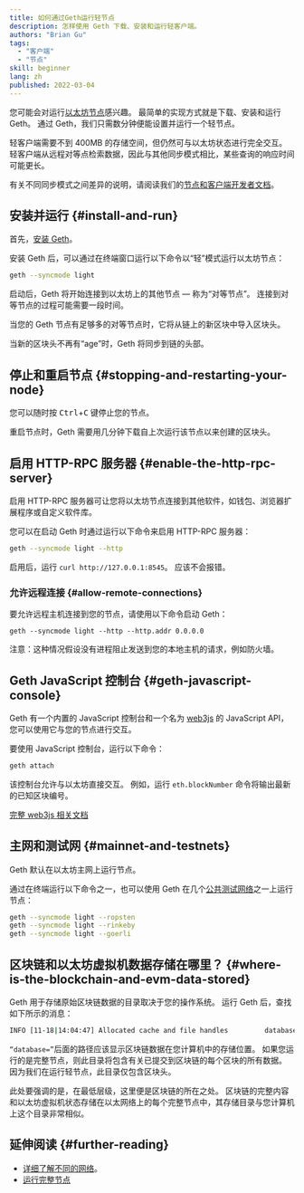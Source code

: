```yaml
---
title: 如何通过Geth运行轻节点
description: 怎样使用 Geth 下载、安装和运行轻客户端。
authors: "Brian Gu"
tags:
  - "客户端"
  - "节点"
skill: beginner
lang: zh
published: 2022-03-04
---
```


您可能会对运行[以太坊节点](/developers/docs/nodes-and-clients/)感兴趣。 最简单的实现方式就是下载、安装和运行 Geth。 通过 Geth，我们只需数分钟便能设置并运行一个轻节点。

轻客户端需要不到 400MB 的存储空间，但仍然可与以太坊状态进行完全交互。 轻客户端从远程对等点检索数据，因此与其他同步模式相比，某些查询的响应时间可能更长。

有关不同同步模式之间差异的说明，请阅读我们的[节点和客户端开发者文档](/developers/docs/nodes-and-clients/#node-types)。

## 安装并运行 {#install-and-run}

首先，[安装 Geth](https://geth.ethereum.org/docs/install-and-build/installing-geth)。

安装 Geth 后，可以通过在终端窗口运行以下命令以“轻”模式运行以太坊节点：

```bash
geth --syncmode light
```

启动后，Geth 将开始连接到以太坊上的其他节点 — 称为“对等节点”。 连接到对等节点的过程可能需要一段时间。

当您的 Geth 节点有足够多的对等节点时，它将从链上的新区块中导入区块头。

当新的区块头不再有“age”时，Geth 将同步到链的头部。

## 停止和重启节点 {#stopping-and-restarting-your-node}

您可以随时按 <kbd>Ctrl</kbd>+<kbd>C</kbd> 键停止您的节点。

重启节点时，Geth 需要用几分钟下载自上次运行该节点以来创建的区块头。

## 启用 HTTP-RPC 服务器 {#enable-the-http-rpc-server}

启用 HTTP-RPC 服务器可让您将以太坊节点连接到其他软件，如钱包、浏览器扩展程序或自定义软件库。

您可以在启动 Geth 时通过运行以下命令来启用 HTTP-RPC 服务器：

```bash
geth --syncmode light --http
```

启用后，运行 `curl http://127.0.0.1:8545`。 应该不会报错。

### 允许远程连接 {#allow-remote-connections}

要允许远程主机连接到您的节点，请使用以下命令启动 Geth：

```
geth --syncmode light --http --http.addr 0.0.0.0
```

注意：这种情况假设没有进程阻止发送到您的本地主机的请求，例如防火墙。

## Geth JavaScript 控制台 {#geth-javascript-console}

Geth 有一个内置的 JavaScript 控制台和一个名为 [web3js](https://github.com/ethereum/web3.js/) 的 JavaScript API，您可以使用它与您的节点进行交互。

要使用 JavaScript 控制台，运行以下命令：

```bash
geth attach
```

该控制台允许与以太坊直接交互。 例如，运行 `eth.blockNumber` 命令将输出最新的已知区块编号。

[完整 web3js 相关文档](http://web3js.readthedocs.io/)

## 主网和测试网 {#mainnet-and-testnets}

Geth 默认在<GlossaryTooltip termKey="mainnet/">以太坊主网</GlossaryTooltip>上运行节点。

通过在终端运行以下命令之一，也可以使用 Geth 在几个[公共测试网络](/networks/#testnets/)之一上运行节点：

```bash
geth --syncmode light --ropsten
geth --syncmode light --rinkeby
geth --syncmode light --goerli
```

## 区块链和以太坊虚拟机数据存储在哪里？ {#where-is-the-blockchain-and-evm-data-stored}

Geth 用于存储原始区块链数据的目录取决于您的操作系统。 运行 Geth 后，查找如下所示的消息：

```bash
INFO [11-18|14:04:47] Allocated cache and file handles         database=/Users/bgu/Library/Ethereum/testnet/geth/lightchaindata cache=768 handles=128
```

`“database=”`后面的路径应该显示区块链数据在您计算机中的存储位置。 如果您运行的是完整节点，则此目录将包含有关已提交到区块链的每个区块的所有数据。 因为我们在运行轻节点，此目录仅包含区块头。

此处要强调的是，在最低层级，这里便是区块链的所在之处。 区块链的完整内容和以太坊虚拟机状态存储在以太网络上的每个完整节点中，其存储目录与您计算机上这个目录非常相似。

## 延伸阅读 {#further-reading}

- [详细了解不同的网络](/developers/docs/networks/)。
- [运行完整节点](/run-a-node/)
